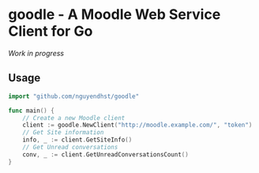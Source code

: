 # goodle - A Moodle Web Service Client for Go
*Work in progress*
## Usage
```go
import "github.com/nguyendhst/goodle"

func main() {
    // Create a new Moodle client
    client := goodle.NewClient("http://moodle.example.com/", "token")
    // Get Site information
    info, _ := client.GetSiteInfo()
    // Get Unread conversations
    conv, _ := client.GetUnreadConversationsCount()
}
```